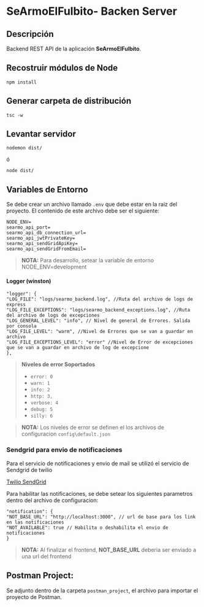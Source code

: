 # SeArmoElFulbito- Backen Server

## Descripción

Backend REST API de la aplicación **SeArmoElFulbito**.

## Recostruir módulos de Node
```
npm install
```

## Generar carpeta de distribución
```
tsc -w
```

## Levantar servidor
```
nodemon dist/
```

ó

```
node dist/
```

## Variables de Entorno

Se debe crear un archivo llamado ``.env`` que debe estar en la raiz del proyecto. El contenido de este archivo debe ser el siguiente:   

```textmate
NODE_ENV=
searmo_api_port=
searmo_api_db_connection_url=
searmo_api_jwtPrivateKey=
searmo_api_sendGridApiKey=
searmo_api_sendGridFromEmail=
``` 

> **NOTA:** Para desarrollo, setear la variable de entorno NODE_ENV=development


#### Logger (winston)

```json5
"logger": {
"LOG_FILE": "logs/searmo_backend.log", //Ruta del archivo de logs de express
"LOG_FILE_EXCEPTIONS": "logs/searmo_backend_exceptions.log", //Ruta del archivo de logs de excepciones
"LOG_GENERAL_LEVEL": "info", // Nivel de general de Errores. Salida por consola
"LOG_FILE_LEVEL": "warm", //Nivel de Errores que se van a guardar en archivo
"LOG_FILE_EXCEPTIONS_LEVEL": "error" //Nivel de Error de excepciones que se van a guardar en archivo de log de excepcione
},
```

> **Niveles de error Soportados**
> * ``error: 0``
> * ``warn: 1``
> * ``info: 2``
> * ``http: 3,``
> * ``verbose: 4``
> * ``debug: 5``
> * ``silly: 6``

> **NOTA:** Los niveles de error se definen el los archivos de configuracion ``config\default.json``


### Sendgrid para envio de notificaciones

Para el servicio de notificaciones y envio de mail se utilizó el servicio de Sendgrid de twilio  

[Twilio SendGrid](https://sendgrid.com/)


Para habilitar las notificaciones, se debe setear los siguientes parametros dentro del archivo de configuracion:

```json5
"notification": {
"NOT_BASE_URL": "http://localhost:3000", // url de base para los link en las notificaciones
"NOT_AVAILABLE": true // Habilita o deshabilita el envio de notificaciones
}
```

> **NOTA:** Al finalizar el frontend, **NOT_BASE_URL** deberia ser enviado a una url del frontend


## Postman Project:

Se adjunto dentro de la carpeta ``postman_project``, el archivo para importar el proyecto de Postman.

